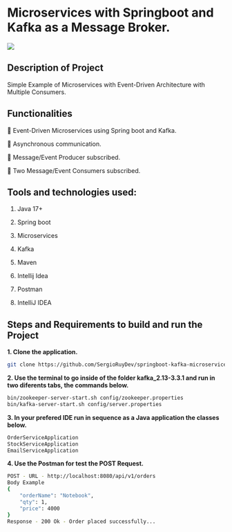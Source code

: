 # Microservices with Springboot and Kafka as a Message Broker.

<p align"center">
  <img src="https://snipboard.io/UO84JC.jpg"/>
</p>


## Description of Project

Simple Example of Microservices with Event-Driven Architecture with Multiple Consumers. 

## Functionalities

:bell: Event-Driven Microservices using Spring boot and Kafka.

:bell: Asynchronous communication.

:bell: Message/Event Producer subscribed.

:bell: Two Message/Event Consumers subscribed.


## Tools and technologies used:
  1. Java 17+

  2. Spring boot

  3. Microservices

  4. Kafka

  5. Maven

  6. Intellij Idea

  7. Postman

  8. IntelliJ IDEA


## Steps and Requirements to build and run the Project

**1. Clone the application.**
```bash
git clone https://github.com/SergioRuyDev/springboot-kafka-microservices.git
```
**2. Use the terminal to go inside of the folder kafka_2.13-3.3.1 and run in two diferents tabs, the commands below.**
```bash
bin/zookeeper-server-start.sh config/zookeeper.properties
bin/kafka-server-start.sh config/server.properties
```
**3. In your prefered IDE run in sequence as a Java application the classes below.**
```bash
OrderServiceApplication
StockServiceApplication
EmailServiceApplication
```
**4. Use the Postman for test the POST Request.**
```bash
POST - URL - http://localhost:8080/api/v1/orders
Body Example
{
    "orderName": "Notebook",
    "qty": 1,
    "price": 4000
}
Response - 200 Ok - Order placed successfully...
```
